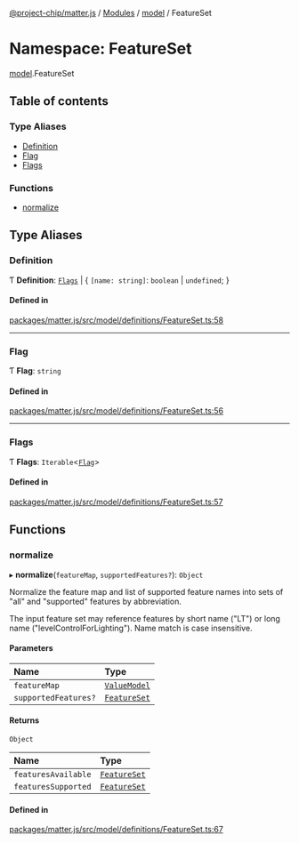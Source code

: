 [@project-chip/matter.js](../README.md) / [Modules](../modules.md) / [model](model.md) / FeatureSet

# Namespace: FeatureSet

[model](model.md).FeatureSet

## Table of contents

### Type Aliases

- [Definition](model.FeatureSet.md#definition)
- [Flag](model.FeatureSet.md#flag)
- [Flags](model.FeatureSet.md#flags)

### Functions

- [normalize](model.FeatureSet.md#normalize)

## Type Aliases

### Definition

Ƭ **Definition**: [`Flags`](model.FeatureSet.md#flags) \| \{ `[name: string]`: `boolean` \| `undefined`;  }

#### Defined in

[packages/matter.js/src/model/definitions/FeatureSet.ts:58](https://github.com/project-chip/matter.js/blob/558e12c94a201592c28c7bc0743705360b3e5ca6/packages/matter.js/src/model/definitions/FeatureSet.ts#L58)

___

### Flag

Ƭ **Flag**: `string`

#### Defined in

[packages/matter.js/src/model/definitions/FeatureSet.ts:56](https://github.com/project-chip/matter.js/blob/558e12c94a201592c28c7bc0743705360b3e5ca6/packages/matter.js/src/model/definitions/FeatureSet.ts#L56)

___

### Flags

Ƭ **Flags**: `Iterable`\<[`Flag`](model.FeatureSet.md#flag)\>

#### Defined in

[packages/matter.js/src/model/definitions/FeatureSet.ts:57](https://github.com/project-chip/matter.js/blob/558e12c94a201592c28c7bc0743705360b3e5ca6/packages/matter.js/src/model/definitions/FeatureSet.ts#L57)

## Functions

### normalize

▸ **normalize**(`featureMap`, `supportedFeatures?`): `Object`

Normalize the feature map and list of supported feature names into sets of "all" and "supported" features by
abbreviation.

The input feature set may reference features by short name ("LT") or long name ("levelControlForLighting").  Name
match is case insensitive.

#### Parameters

| Name | Type |
| :------ | :------ |
| `featureMap` | [`ValueModel`](../classes/model.ValueModel.md) |
| `supportedFeatures?` | [`FeatureSet`](../classes/model.FeatureSet-1.md) |

#### Returns

`Object`

| Name | Type |
| :------ | :------ |
| `featuresAvailable` | [`FeatureSet`](../classes/model.FeatureSet-1.md) |
| `featuresSupported` | [`FeatureSet`](../classes/model.FeatureSet-1.md) |

#### Defined in

[packages/matter.js/src/model/definitions/FeatureSet.ts:67](https://github.com/project-chip/matter.js/blob/558e12c94a201592c28c7bc0743705360b3e5ca6/packages/matter.js/src/model/definitions/FeatureSet.ts#L67)
